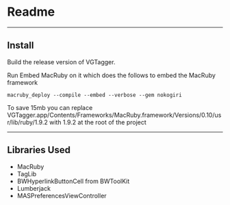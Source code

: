 Readme
======


-------
Install
-------
Build the release version of VGTagger.

Run Embed MacRuby on it which does the follows to embed the MacRuby framework

	macruby_deploy --compile --embed --verbose --gem nokogiri

To save 15mb you can replace 
  VGTagger.app/Contents/Frameworks/MacRuby.framework/Versions/0.10/usr/lib/ruby/1.9.2
with 1.9.2 at the root of the project

--------------
Libraries Used
--------------
* MacRuby
* TagLib 
* BWHyperlinkButtonCell from BWToolKit
* Lumberjack
* MASPreferencesViewController
